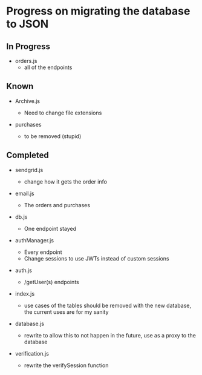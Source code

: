 # Progress on migrating the database to JSON

## In Progress
* orders.js
    * all of the endpoints

## Known
* Archive.js
    * Need to change file extensions

* purchases
    * to be removed (stupid)

## Completed
* sendgrid.js
    * change how it gets the order info
* email.js
    * The orders and purchases

* db.js
    * One endpoint stayed

* authManager.js
    * Every endpoint
    * Change sessions to use JWTs instead of custom sessions
* auth.js
    * /getUser(s) endpoints

* index.js
    * use cases of the tables should be removed with the new database, the current uses are for my sanity
* database.js
    * rewrite to allow this to not happen in the future, use as a proxy to the database
* verification.js
    * rewrite the verifySession function 